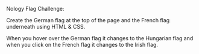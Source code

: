 Nology Flag Challenge:

Create the German flag at the top of the page and the French flag underneath using HTML & CSS.

When you hover over the German flag it changes to the Hungarian flag and when you click on the French flag it changes to the Irish flag.